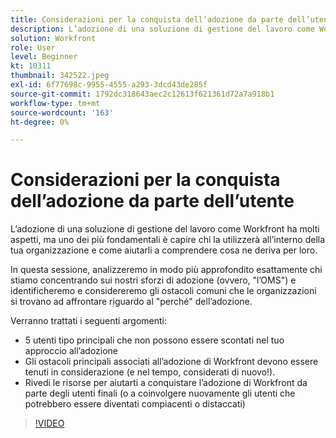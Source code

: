 ```yaml
---
title: Considerazioni per la conquista dell’adozione da parte dell’utente
description: L’adozione di una soluzione di gestione del lavoro come Workfront presenta molti aspetti, ma uno dei più fondamentali è capire chi, all’interno della tua organizzazione, la utilizzerà.
solution: Workfront
role: User
level: Beginner
kt: 10311
thumbnail: 342522.jpeg
exl-id: 6f77698c-9955-4555-a293-3dcd43de285f
source-git-commit: 1792dc318643aec2c12613f621361d72a7a918b1
workflow-type: tm+mt
source-wordcount: '163'
ht-degree: 0%

---
```


# Considerazioni per la conquista dell’adozione da parte dell’utente

L’adozione di una soluzione di gestione del lavoro come Workfront ha molti aspetti, ma uno dei più fondamentali è capire chi la utilizzerà all’interno della tua organizzazione e come aiutarli a comprendere cosa ne deriva per loro.

In questa sessione, analizzeremo in modo più approfondito esattamente chi stiamo concentrando sui nostri sforzi di adozione (ovvero, &quot;l’OMS&quot;) e identificheremo e considereremo gli ostacoli comuni che le organizzazioni si trovano ad affrontare riguardo al &quot;perché&quot; dell’adozione.

Verranno trattati i seguenti argomenti:

* 5 utenti tipo principali che non possono essere scontati nel tuo approccio all’adozione
* Gli ostacoli principali associati all’adozione di Workfront devono essere tenuti in considerazione (e nel tempo, considerati di nuovo!).
* Rivedi le risorse per aiutarti a conquistare l’adozione di Workfront da parte degli utenti finali (o a coinvolgere nuovamente gli utenti che potrebbero essere diventati compiacenti o distaccati)

>[!VIDEO](https://video.tv.adobe.com/v/342522/?quality=12&learn=on)
